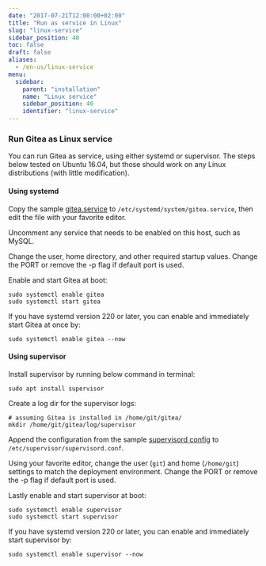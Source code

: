 ```yaml
---
date: "2017-07-21T12:00:00+02:00"
title: "Run as service in Linux"
slug: "linux-service"
sidebar_position: 40
toc: false
draft: false
aliases:
  - /en-us/linux-service
menu:
  sidebar:
    parent: "installation"
    name: "Linux service"
    sidebar_position: 40
    identifier: "linux-service"
---
```


### Run Gitea as Linux service

You can run Gitea as service, using either systemd or supervisor. The steps below tested on Ubuntu 16.04, but those should work on any Linux distributions (with little modification).

#### Using systemd

Copy the sample [gitea.service](https://github.com/go-gitea/gitea/blob/main/contrib/systemd/gitea.service) to `/etc/systemd/system/gitea.service`, then edit the file with your favorite editor.

Uncomment any service that needs to be enabled on this host, such as MySQL.

Change the user, home directory, and other required startup values. Change the
PORT or remove the -p flag if default port is used.

Enable and start Gitea at boot:

```
sudo systemctl enable gitea
sudo systemctl start gitea
```

If you have systemd version 220 or later, you can enable and immediately start Gitea at once by:

```
sudo systemctl enable gitea --now
```

#### Using supervisor

Install supervisor by running below command in terminal:

```
sudo apt install supervisor
```

Create a log dir for the supervisor logs:

```
# assuming Gitea is installed in /home/git/gitea/
mkdir /home/git/gitea/log/supervisor
```

Append the configuration from the sample
[supervisord config](https://github.com/go-gitea/gitea/blob/main/contrib/supervisor/gitea) to `/etc/supervisor/supervisord.conf`.

Using your favorite editor, change the user (`git`) and home
(`/home/git`) settings to match the deployment environment. Change the PORT
or remove the -p flag if default port is used.

Lastly enable and start supervisor at boot:

```
sudo systemctl enable supervisor
sudo systemctl start supervisor
```

If you have systemd version 220 or later, you can enable and immediately start supervisor by:

```
sudo systemctl enable supervisor --now
```
